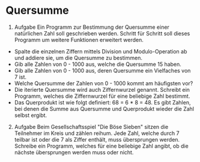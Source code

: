 # Quersumme
1. Aufgabe
Ein Programm zur Bestimmung der Quersumme einer natürlichen Zahl soll geschrieben werden. Schritt für Schritt soll dieses Programm um weitere Funktionen erweitert werden.

- Spalte die einzelnen Ziffern mittels Division und Modulo-Operation ab und addiere sie, um die Quersumme zu bestimmen.
- Gib alle Zahlen von 0 - 1000 aus, welche die Quersumme 15 haben.
- Gib alle Zahlen von 0 - 1000 aus, deren Quersumme ein Vielfaches von 7 ist.
- Welche Quersumme der Zahlen von 0 - 1000 kommt am häufigsten vor?
- Die iterierte Quersumme wird auch Ziffernwurzel genannt.
  Schreibt ein Programm, welches die Ziffernwurzel für eine beliebige Zahl bestimmt.
- Das Querprodukt ist wie folgt definiert: 68 = 6 * 8 = 48. Es gibt Zahlen, bei denen die Summe aus Quersumme und Querprodukt wieder die Zahl selbst ergibt.

2. Aufgabe
Beim Gesellschaftsspiel "Die Böse Sieben" sitzen die Teilnehmer im Kreis und zählen reihum. Jede Zahl, welche durch 7 teilbar ist oder die 7 als Ziffer enthält, muss übersprungen werden. Schreibe ein Programm, welches für eine beliebige Zahl angibt, ob die nächste übersprungen werden muss oder nicht.
